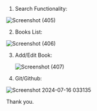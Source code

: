 1) Search Functionality:

![Screenshot (405)](https://github.com/user-attachments/assets/ca351501-75a6-4eee-be31-9bc123b5ec7d)

2) Books List:

![Screenshot (406)](https://github.com/user-attachments/assets/b6f9a269-edcd-465c-a605-2dfe8fd76c6f)

3) Add/Edit Book:

   ![Screenshot (407)](https://github.com/user-attachments/assets/abeecd6d-802c-4e73-8aa6-577163d310ae)

4) Git/Github:

![Screenshot 2024-07-16 033135](https://github.com/user-attachments/assets/1188b3cf-6794-44e4-bc53-64eb44fa1df0)

Thank you.
